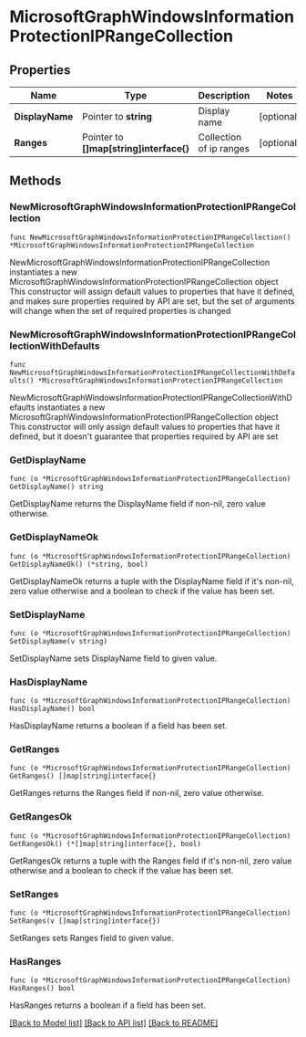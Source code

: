 # MicrosoftGraphWindowsInformationProtectionIPRangeCollection

## Properties

Name | Type | Description | Notes
------------ | ------------- | ------------- | -------------
**DisplayName** | Pointer to **string** | Display name | [optional] 
**Ranges** | Pointer to **[]map[string]interface{}** | Collection of ip ranges | [optional] 

## Methods

### NewMicrosoftGraphWindowsInformationProtectionIPRangeCollection

`func NewMicrosoftGraphWindowsInformationProtectionIPRangeCollection() *MicrosoftGraphWindowsInformationProtectionIPRangeCollection`

NewMicrosoftGraphWindowsInformationProtectionIPRangeCollection instantiates a new MicrosoftGraphWindowsInformationProtectionIPRangeCollection object
This constructor will assign default values to properties that have it defined,
and makes sure properties required by API are set, but the set of arguments
will change when the set of required properties is changed

### NewMicrosoftGraphWindowsInformationProtectionIPRangeCollectionWithDefaults

`func NewMicrosoftGraphWindowsInformationProtectionIPRangeCollectionWithDefaults() *MicrosoftGraphWindowsInformationProtectionIPRangeCollection`

NewMicrosoftGraphWindowsInformationProtectionIPRangeCollectionWithDefaults instantiates a new MicrosoftGraphWindowsInformationProtectionIPRangeCollection object
This constructor will only assign default values to properties that have it defined,
but it doesn't guarantee that properties required by API are set

### GetDisplayName

`func (o *MicrosoftGraphWindowsInformationProtectionIPRangeCollection) GetDisplayName() string`

GetDisplayName returns the DisplayName field if non-nil, zero value otherwise.

### GetDisplayNameOk

`func (o *MicrosoftGraphWindowsInformationProtectionIPRangeCollection) GetDisplayNameOk() (*string, bool)`

GetDisplayNameOk returns a tuple with the DisplayName field if it's non-nil, zero value otherwise
and a boolean to check if the value has been set.

### SetDisplayName

`func (o *MicrosoftGraphWindowsInformationProtectionIPRangeCollection) SetDisplayName(v string)`

SetDisplayName sets DisplayName field to given value.

### HasDisplayName

`func (o *MicrosoftGraphWindowsInformationProtectionIPRangeCollection) HasDisplayName() bool`

HasDisplayName returns a boolean if a field has been set.

### GetRanges

`func (o *MicrosoftGraphWindowsInformationProtectionIPRangeCollection) GetRanges() []map[string]interface{}`

GetRanges returns the Ranges field if non-nil, zero value otherwise.

### GetRangesOk

`func (o *MicrosoftGraphWindowsInformationProtectionIPRangeCollection) GetRangesOk() (*[]map[string]interface{}, bool)`

GetRangesOk returns a tuple with the Ranges field if it's non-nil, zero value otherwise
and a boolean to check if the value has been set.

### SetRanges

`func (o *MicrosoftGraphWindowsInformationProtectionIPRangeCollection) SetRanges(v []map[string]interface{})`

SetRanges sets Ranges field to given value.

### HasRanges

`func (o *MicrosoftGraphWindowsInformationProtectionIPRangeCollection) HasRanges() bool`

HasRanges returns a boolean if a field has been set.


[[Back to Model list]](../README.md#documentation-for-models) [[Back to API list]](../README.md#documentation-for-api-endpoints) [[Back to README]](../README.md)


